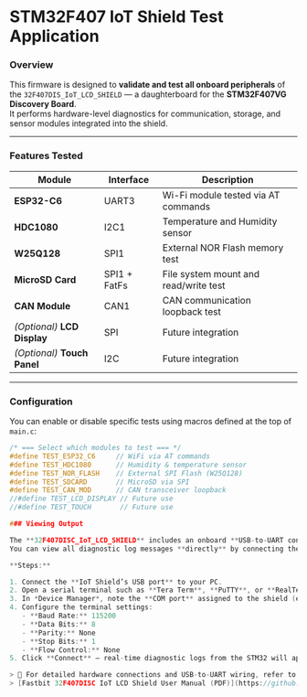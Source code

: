 # STM32F407 IoT Shield Test Application

### Overview
This firmware is designed to **validate and test all onboard peripherals** of the `32F407DIS_IoT_LCD_SHIELD` — a daughterboard for the **STM32F407VG Discovery Board**.  
It performs hardware-level diagnostics for communication, storage, and sensor modules integrated into the shield.

---

### Features Tested

| Module | Interface | Description |
|---------|------------|-------------|
| **ESP32-C6** | UART3 | Wi-Fi module tested via AT commands |
| **HDC1080** | I2C1 | Temperature and Humidity sensor |
| **W25Q128** | SPI1 | External NOR Flash memory test |
| **MicroSD Card** | SPI1 + FatFs | File system mount and read/write test |
| **CAN Module** | CAN1 | CAN communication loopback test |
| *(Optional)* **LCD Display** | SPI | Future integration |
| *(Optional)* **Touch Panel** | I2C | Future integration |

---

### Configuration

You can enable or disable specific tests using macros defined at the top of `main.c`:

```c
/* === Select which modules to test === */
#define TEST_ESP32_C6     // WiFi via AT commands
#define TEST_HDC1080      // Humidity & temperature sensor
#define TEST_NOR_FLASH    // External SPI Flash (W25Q128)
#define TEST_SDCARD       // MicroSD via SPI
#define TEST_CAN_MOD      // CAN transceiver loopback
//#define TEST_LCD_DISPLAY // Future use
//#define TEST_TOUCH       // Future use

### Viewing Output

The **32F407DISC_IoT_LCD_SHIELD** includes an onboard **USB-to-UART converter**  
You can view all diagnostic log messages **directly** by connecting the shield’s **USB port** to your computer — no extra hardware required.

**Steps:**

1. Connect the **IoT Shield’s USB port** to your PC.  
2. Open a serial terminal such as **Tera Term**, **PuTTY**, or **RealTerm**.  
3. In *Device Manager*, note the **COM port** assigned to the shield (e.g., `COM6`).  
4. Configure the terminal settings:  
   - **Baud Rate:** 115200  
   - **Data Bits:** 8  
   - **Parity:** None  
   - **Stop Bits:** 1  
   - **Flow Control:** None  
5. Click **Connect** — real-time diagnostic logs from the STM32 will appear immediately.

> 📘 For detailed hardware connections and USB-to-UART wiring, refer to the  
> [Fastbit 32F407DISC IoT LCD Shield User Manual (PDF)](https://github.com/niekiran/fastbit-iot-connect/blob/main/Documents/UserManual/Fastbit%2032F407DISC_IoT_LCD_Shield_UserManual.pdf)

